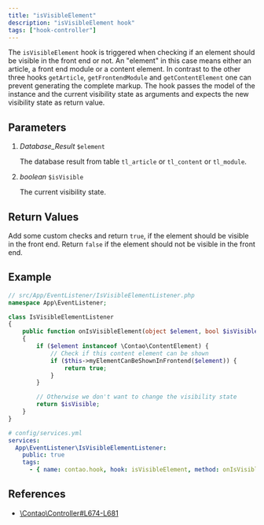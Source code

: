 ```yaml
---
title: "isVisibleElement"
description: "isVisibleElement hook"
tags: ["hook-controller"]
---
```



The `isVisibleElement` hook is triggered when checking if an element should be
visible in the front end or not. An "element" in this case means either an article,
a front end module or a content element. In contrast to the other three hooks
`getArticle`, `getFrontendModule` and `getContentElement` one can prevent generating
the complete markup. The hook passes the model of the instance and the current
visibility state as arguments and expects the new visibility state as return value.


## Parameters

1. *Database_Result* `$element`

    The database result from table `tl_article` or `tl_content` or `tl_module`.

2. *boolean* `$isVisible`

    The current visibility state.


## Return Values

Add some custom checks and return `true`, if the element should be visible in the front end.
Return `false` if the element should not be visible in the front end.


## Example

```php
// src/App/EventListener/IsVisibleElementListener.php
namespace App\EventListener;

class IsVisibleElementListener
{
    public function onIsVisibleElement(object $element, bool $isVisible): bool
    {
        if ($element instanceof \Contao\ContentElement) {
            // Check if this content element can be shown
            if ($this->myElementCanBeShownInFrontend($element)) {
                return true;
            }
        }

        // Otherwise we don't want to change the visibility state
        return $isVisible;
    }
}
```

```yml
# config/services.yml
services:
  App\EventListener\IsVisibleElementListener:
    public: true
    tags:
      - { name: contao.hook, hook: isVisibleElement, method: onIsVisibleElement }
```

## References

- [\Contao\Controller#L674-L681](https://github.com/contao/contao/blob/4.7.6/core-bundle/src/Resources/contao/library/Contao/Controller.php#L674-L681)
